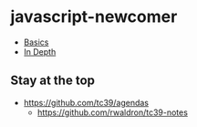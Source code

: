 # javascript-newcomer

- [Basics](/basics)
- [In Depth](/in-depth)

## Stay at the top

- https://github.com/tc39/agendas
  - https://github.com/rwaldron/tc39-notes
